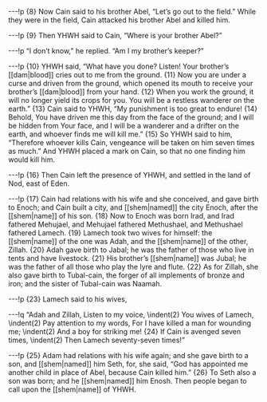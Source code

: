 ---!p
{8} Now Cain said to his brother Abel, “Let’s go out to the field.” While they were in the field, Cain attacked his brother Abel and killed him.

---!p
{9} Then YHWH said to Cain, “Where is your brother Abel?”

---!p
“I don’t know,” he replied. “Am I my brother’s keeper?”

---!p
{10} YHWH said, “What have you done? Listen! Your brother’s [[dam|blood]] cries out to me from the ground. {11} Now you are under a curse and driven from the ground, which opened its mouth to receive your brother’s [[dam|blood]] from your hand. {12} When you work the ground, it will no longer yield its crops for you. You will be a restless wanderer on the earth.” {13} Cain said to YHWH, “My punishment is too great to endure! {14} Behold, You have driven me this day from the face of the ground; and I will be hidden from Your face, and I will be a wanderer and a drifter on the earth, and whoever finds me will kill me.” {15} So YHWH said to him, “Therefore whoever kills Cain, vengeance will be taken on him seven times as much.” And YHWH placed a mark on Cain, so that no one finding him would kill him.

---!p
{16} Then Cain left the presence of YHWH, and settled in the land of Nod, east of Eden.

---!p
{17} Cain had relations with his wife and she conceived, and gave birth to Enoch; and Cain built a city, and [[shem|named]] the city Enoch, after the [[shem|name]] of his son. {18} Now to Enoch was born Irad, and Irad fathered Mehujael, and Mehujael fathered Methushael, and Methushael fathered Lamech. {19} Lamech took two wives for himself: the [[shem|name]] of the one was Adah, and the [[shem|name]] of the other, Zillah. {20} Adah gave birth to Jabal; he was the father of those who live in tents and have livestock. {21} His brother’s [[shem|name]] was Jubal; he was the father of all those who play the lyre and flute. {22} As for Zillah, she also gave birth to Tubal-cain, the forger of all implements of bronze and iron; and the sister of Tubal-cain was Naamah.

---!p
{23} Lamech said to his wives,

---!q
“Adah and Zillah,
Listen to my voice,
\indent(2) You wives of Lamech,
\indent(2) Pay attention to my words,
For I have killed a man for wounding me;
\indent(2) And a boy for striking me!
{24} If Cain is avenged seven times,
\indent(2) Then Lamech seventy-seven times!”

---!p
{25} Adam had relations with his wife again; and she gave birth to a son, and [[shem|named]] him Seth, for, she said, “God has appointed me another child in place of Abel, because Cain killed him.” {26} To Seth also a son was born; and he [[shem|named]] him Enosh. Then people began to call upon the [[shem|name]] of YHWH.

